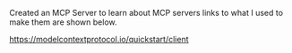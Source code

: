 Created an MCP Server to learn about MCP servers links to what I used to make them are shown below.

https://modelcontextprotocol.io/quickstart/client

